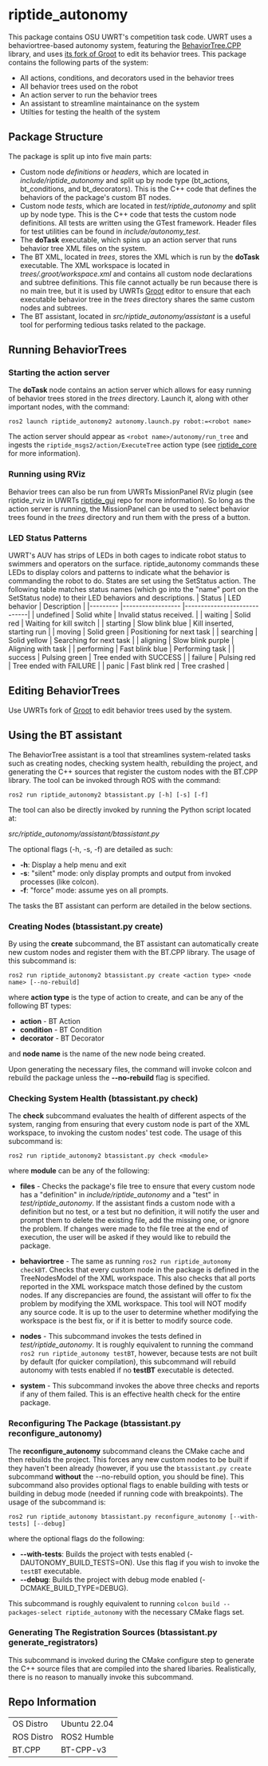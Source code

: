 # riptide_autonomy
This package contains OSU UWRT's competition task code. UWRT uses a behaviortree-based autonomy system, featuring the [BehaviorTree.CPP](https://behaviortree.dev) library, and uses [its fork of Groot](https://github.com/osu-uwrt/Groot) to edit its behavior trees. This package contains the following parts of the system:

- All actions, conditions, and decorators used in the behavior trees
- All behavior trees used on the robot
- An action server to run the behavior trees
- An assistant to streamline maintainance on the system
- Utilties for testing the health of the system

## Package Structure
The package is split up into five main parts:

- Custom node *definitions* or *headers*, which are located in *include/riptide_autonomy* and split up by node type (bt_actions, bt_conditions, and bt_decorators). This is the C++ code that defines the behaviors of the package's custom BT nodes.
- Custom node *tests*, which are located in *test/riptide_autonomy* and split up by node type. This is the C++ code that tests the custom node definitions. All tests are written using the GTest framework. Header files for test utilities can be found in *include/autonomy_test*.
- The **doTask** executable, which spins up an action server that runs behavior tree XML files on the system.
- The BT XML, located in *trees*, stores the XML which is run by the **doTask** executable. The XML workspace is located in *trees/.groot/workspace.xml* and contains all custom node declarations and subtree definitions. This file cannot actually be run because there is no main tree, but it is used by UWRTs [Groot](https://github.com/osu-uwrt/Groot) editor to ensure that each executable behavior tree in the *trees* directory shares the same custom nodes and subtrees. 
- The BT assistant, located in *src/riptide_autonomy/assistant* is a useful tool for performing tedious tasks related to the package.

## Running BehaviorTrees
### Starting the action server
The **doTask** node contains an action server which allows for easy running of behavior trees stored in the *trees* directory. Launch it, along with other important nodes, with the command:

```ros2 launch riptide_autonomy2 autonomy.launch.py robot:=<robot name>```

The action server should appear as ```<robot name>/autonomy/run_tree``` and ingests the ```riptide_msgs2/action/ExecuteTree``` action type (see [riptide_core](https://github.com/osu-uwrt/riptide_core) for more information). 

### Running using RViz
Behavior trees can also be run from UWRTs MissionPanel RViz plugin (see riptide_rviz in UWRTs [riptide_gui](https://github.com/osu-uwrt/riptide_gui) repo for more information). So long as the action server is running, the MissionPanel can be used to select behavior trees found in the *trees* directory and run them with the press of a button.

### LED Status Patterns
UWRT's AUV has strips of LEDs in both cages to indicate robot status to swimmers and operators on the surface. riptide_autonomy commands these LEDs to display colors and patterns to indicate what the behavior is commanding the robot to do. States are set using the SetStatus action. The following table matches status names (which go into the "name" port on the SetStatus node) to their LED behaviors and descriptions.
| Status     | LED behavior      | Description                 |
|---------   |------------------ |-----------------------------|
| undefined  | Solid white       | Invalid status received.    |
| waiting    | Solid red         | Waiting for kill switch     |
| starting   | Slow blink blue   | Kill inserted, starting run |
| moving     | Solid green       | Positioning for next task   |
| searching  | Solid yellow      | Searching for next task     |
| aligning   | Slow blink purple | Aligning with task          |
| performing | Fast blink blue   | Performing task             |
| success    | Pulsing green     | Tree ended with SUCCESS     |
| failure    | Pulsing red       | Tree ended with FAILURE     |
| panic      | Fast blink red    | Tree crashed                |

## Editing BehaviorTrees
Use UWRTs fork of [Groot](https://github.com/osu-uwrt/Groot) to edit behavior trees used by the system.

## Using the BT assistant
The BehaviorTree assistant is a tool that streamlines system-related tasks such as creating nodes, checking system health, rebuilding the project, and generating the C++ sources that register the custom nodes with the BT.CPP library. The tool can be invoked through ROS with the command:

```ros2 run riptide_autonomy2 btassistant.py [-h] [-s] [-f]```

The tool can also be directly invoked by running the Python script located at:

*src/riptide_autonomy/assistant/btassistant.py*

The optional flags (-h, -s, -f) are detailed as such:
- **-h**: Display a help menu and exit
- **-s**: "silent" mode: only display prompts and output from invoked processes (like colcon). 
- **-f**: "force" mode: assume yes on all prompts.

The tasks the BT assistant can perform are detailed in the below sections.

### Creating Nodes (**btassistant.py create**)
By using the **create** subcommand, the BT assistant can automatically create new custom nodes and register them with the BT.CPP library. The usage of this subcommand is:

```ros2 run riptide_autonomy2 btassistant.py create <action type> <node name> [--no-rebuild]```

where **action type** is the type of action to create, and can be any of the following BT types:

- **action** - BT Action
- **condition** - BT Condition
- **decorator** - BT Decorator

and **node name** is the name of the new node being created.

Upon generating the necessary files, the command will invoke colcon and rebuild the package unless the **--no-rebuild** flag is specified.

### Checking System Health (**btassistant.py check**)
The **check** subcommand evaluates the health of different aspects of the system, ranging from ensuring that every custom node is part of the XML workspace, to invoking the custom nodes' test code. The usage of this subcommand is:

```ros2 run riptide_autonomy2 btassistant.py check <module>```

where **module** can be any of the following:

- **files** - Checks the package's file tree to ensure that every custom node has a "definition" in *include/riptide_autonomy* and a "test" in *test/riptide_autonomy*. If the assistant finds a custom node with a definition but no test, or a test but no definition, it will notify the user and prompt them to delete the existing file, add the missing one, or ignore the problem. If changes were made to the file tree at the end of execution, the user will be asked if they would like to rebuild the package.

- **behaviortree** - The same as running ```ros2 run riptide_autonomy checkBT```. Checks that every custom node in the package is defined in the TreeNodesModel of the XML workspace. This also checks that all ports reported in the XML workspace match those defined by the custom nodes. If any discrepancies are found, the assistant will offer to fix the problem by modifying the XML workspace. This tool will NOT modify any source code. It is up to the user to determine whether modifying the workspace is the best fix, or if it is better to modify source code. 

- **nodes** - This subcommand invokes the tests defined in *test/riptide_autonomy*. It is roughly equivalent to running the command ```ros2 run riptide_autonomy testBT```, however, because tests are not built by default (for quicker compilation), this subcommand will rebuild autonomy with tests enabled if no **testBT** executable is detected.

- **system** - This subcommand invokes the above three checks and reports if any of them failed. This is an effective health check for the entire package.

### Reconfiguring The Package (**btassistant.py reconfigure_autonomy**)
The **reconfigure_autonomy** subcommand cleans the CMake cache and then rebuilds the project. This forces any new custom nodes to be built if they haven't been already (however, if you use the ```btassistant.py create``` subcommand **without** the --no-rebuild option, you should be fine). This subcommand also provides optional flags to enable building with tests or building in debug mode (needed if running code with breakpoints). The usage of the subcommand is:

```ros2 run riptide_autonomy btassistant.py reconfigure_autonomy [--with-tests] [--debug]```

where the optional flags do the following:

- **--with-tests**: Builds the project with tests enabled (-DAUTONOMY_BUILD_TESTS=ON). Use this flag if you wish to invoke the ```testBT``` executable.
- **--debug**: Builds the project with debug mode enabled (-DCMAKE_BUILD_TYPE=DEBUG).

This subcommand is roughly equivalent to running ```colcon build --packages-select riptide_autonomy``` with the necessary CMake flags set.

### Generating The Registration Sources (**btassistant.py generate_registrators**)
This subcommand is invoked during the CMake configure step to generate the C++ source files that are compiled into the shared libaries. Realistically, there is no reason to manually invoke this subcommand.

## Repo Information
|            |              |
|------------|--------------|
| OS Distro  | Ubuntu 22.04 |
| ROS Distro | ROS2 Humble  |
| BT.CPP     | BT-CPP-v3
